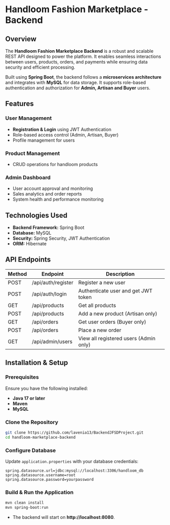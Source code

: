 # Handloom Fashion Marketplace - Backend

## Overview
The **Handloom Fashion Marketplace Backend** is a robust and scalable REST API designed to power the platform. It enables seamless interactions between users, products, orders, and payments while ensuring data security and efficient processing.

Built using **Spring Boot**, the backend follows a **microservices architecture** and integrates with **MySQL** for data storage. It supports role-based authentication and authorization for **Admin, Artisan and Buyer** users.

## Features
### User Management
- **Registration & Login** using JWT Authentication
- Role-based access control (Admin, Artisan, Buyer)
- Profile management for users

### Product Management
- CRUD operations for handloom products

### Admin Dashboard
- User account approval and monitoring
- Sales analytics and order reports
- System health and performance monitoring

## Technologies Used
- **Backend Framework:** Spring Boot
- **Database:** MySQL
- **Security:** Spring Security, JWT Authentication
- **ORM:** Hibernate

## API Endpoints
| Method | Endpoint | Description |
|--------|---------|-------------|
| POST | /api/auth/register | Register a new user |
| POST | /api/auth/login | Authenticate user and get JWT token |
| GET | /api/products | Get all products |
| POST | /api/products | Add a new product (Artisan only) |
| GET | /api/orders | Get user orders (Buyer only) |
| POST | /api/orders | Place a new order |
| GET | /api/admin/users | View all registered users (Admin only) |

## Installation & Setup
### Prerequisites
Ensure you have the following installed:
- **Java 17 or later**
- **Maven**
- **MySQL**

### Clone the Repository
```sh
git clone https://github.com/lavenia13/BackendJFSDProject.git
cd handloom-marketplace-backend
```

### Configure Database
Update `application.properties` with your database credentials:
```properties
spring.datasource.url=jdbc:mysql://localhost:3306/handloom_db
spring.datasource.username=root
spring.datasource.password=yourpassword
```

### Build & Run the Application
```sh
mvn clean install
mvn spring-boot:run
```
- The backend will start on **http://localhost:8080**.

